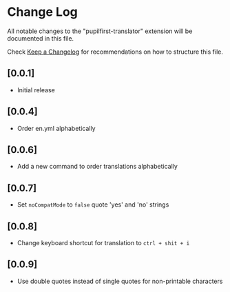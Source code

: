 # Change Log

All notable changes to the "pupilfirst-translator" extension will be documented in this file.

Check [Keep a Changelog](http://keepachangelog.com/) for recommendations on how to structure this file.

## [0.0.1]

- Initial release

## [0.0.4]

- Order en.yml alphabetically

## [0.0.6]

- Add a new command to order translations alphabetically

## [0.0.7]

- Set `noCompatMode` to `false` quote 'yes' and 'no' strings

## [0.0.8]

- Change keyboard shortcut for translation to `ctrl + shit + i`

## [0.0.9]

- Use double quotes instead of single quotes for non-printable characters
